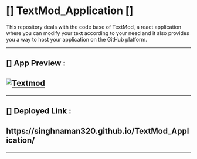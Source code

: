 # [] TextMod_Application []
This repository deals with the code base of TextMod, a react application where you can modify your text according to your need and it also provides you a way to host your application on the GitHub platform. 

<hr/>

<h2>[] App Preview :<h2/>

<a href="https://ibb.co/mHykKPx"><img src="https://i.ibb.co/zS2pgtk/Textmod.png" alt="Textmod" border="0" /></a>
  
<hr/>

<h2>[] Deployed Link :<h2/>
https://singhnaman320.github.io/TextMod_Application/

<hr/>
